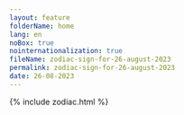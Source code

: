 ```yaml
---
layout: feature
folderName: home
lang: en
noBox: true
nointernationalization: true
fileName: zodiac-sign-for-26-august-2023
permalink: zodiac-sign-for-26-august-2023
date: 26-08-2023
---
```

{% include zodiac.html %}

